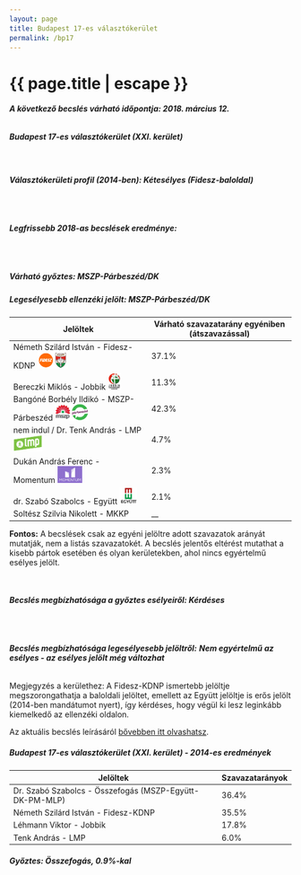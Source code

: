 ```yaml
---
layout: page
title: Budapest 17-es választókerület
permalink: /bp17
---
```


<h1 class="page-title">{{ page.title | escape }}</h1>

<div class="section">
    <div class="row">
          <div class="col s12"><h6><span><strong>A következő becslés várható időpontja: 2018. március 12.</strong></span></h6>
		  <h5>Budapest 17-es választókerület (XXI. kerület)</h5>
<br/><h6><strong>Választókerületi profil (2014-ben): <span id="profil">Kétesélyes (Fidesz-baloldal)</span></strong></h6>
<br/>
<h6><strong>Legfrissebb 2018-as becslések eredménye:</strong></h6><br/><h5>Várható győztes: <span id="gyoztes">MSZP-Párbeszéd/DK </span><span id="esely"></span><span></span></h5>
			<h5><strong>Legesélyesebb ellenzéki jelölt: <span id="masodik">MSZP-Párbeszéd/DK </span><span id="esely2"></span><span></span></strong></h5>
<table class="striped">
              <thead>
                <tr>
                    <th>Jelöltek</th>
                    <th>Várható szavazatarány egyéniben (átszavazással)</th>
                </tr>
              </thead>
              <tbody>
             <tr>
                  <td>Németh Szilárd István - Fidesz-KDNP <img src="images/fideszkdnp_logo.png" style="width:55px;height:30px;"></td>
				  <td id="id_fidesz">37.1%</td>
			</tr>
			<tr><td>Bereczki Miklós - Jobbik <img src="images/jobbik_logo.png" style="width:23px;height:30px;"></td><td id="id_jobbik">11.3%</td></tr>
<tr>
                  <td>Bangóné Borbély Ildikó - MSZP-Párbeszéd <img src="images/mszpparbeszed_logo.png" style="width:60px;height:30px;"></td>
				  <td id="id_baloldal">42.3%</td>
			</tr>
			<tr>
                  <td>nem indul / Dr. Tenk András - LMP <img src="images/lmp_logo.png" style="width:52px;height:30px;"></td>
				  <td id="lmp">4.7%</td>
			</tr>
			<tr>
				  <td>Dukán András Ferenc - Momentum <img src="images/momentum_logo.png" style="width:44px;height:30px;"></td>
				  <td id="id_momentum">2.3%</td>
			</tr>
<tr>
<td>dr. Szabó Szabolcs -  Együtt <img src="images/egyutt_logo.png" style="width:31px;height:30px;"></td>
<td id="id_egyutt">2.1%</td>
</tr>            
<tr>
<td>Soltész Szilvia Nikolett -  MKKP</td>
<td id="id_egyeb">__</td>
</tr>    
              </tbody>
            </table>
			
			
<p><strong>Fontos:</strong> A becslések csak az egyéni jelöltre adott szavazatok arányát mutatják, nem a listás szavazatokét. A becslés jelentős eltérést mutathat a kisebb pártok esetében és olyan kerületekben, ahol nincs egyértelmű esélyes jelölt.</p>
<br/>
			<h6><strong>Becslés megbízhatósága a győztes esélyeiről: Kérdéses</strong> </h6>
<br/><h6><strong>Becslés megbízhatósága legesélyesebb jelöltről:</strong> <strong><span id="biztos_jelolt">Nem egyértelmű az esélyes - az esélyes jelölt még változhat</span></strong></h6>
<p>Megjegyzés a kerülethez: A Fidesz-KDNP ismertebb jelöltje megszorongathatja a baloldali jelöltet, emellett az Együtt jelöltje is erős jelölt (2014-ben mandátumot nyert), így kérdéses, hogy végül ki lesz leginkább kiemelkedő az ellenzéki oldalon.</p>
<p>Az aktuális becslés leírásáról <a href="../metodologia#0305">bővebben itt olvashatsz</a>.</p>
          </div>
    </div>
</div>

<div class="section">
    <div class="row">
          <div class="col s12">
		  <h5>Budapest 17-es választókerület (XXI. kerület) - 2014-es eredmények</h5>
            <table class="striped">
              <thead>
                <tr>
                    <th>Jelöltek</th>
                    <th>Szavazatarányok</th>
                </tr>
              </thead>
              <tbody>
             <tr>
			      <td>Dr. Szabó Szabolcs - Összefogás (MSZP-Együtt-DK-PM-MLP)</td>
				  <td>36.4%</td> 
			</tr>
			<tr>
                 <td>Németh Szilárd István - Fidesz-KDNP</td>
				 <td>35.5%</td>
			</tr>
			<tr>
                  <td>Léhmann Viktor - Jobbik</td>
				  <td>17.8%</td>
			</tr>
			<tr>
				  <td>Tenk András - LMP</td>
				  <td>6.0%</td>
			</tr>                
              </tbody>
            </table>
			<h5>Győztes: Összefogás, 0.9%-kal</h5>
          </div>
    </div>
</div>
